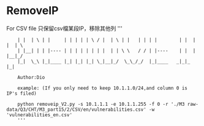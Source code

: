 # RemoveIP
For CSV file
只保留csv檔某段IP，移除其他列
'''

        | |  | \ | |     | | | | | \ / |  | \ | |   | | | |        | |  | |  | \ 
        | |__| | | |---- | | | | | | | |  | | \ \   / / | |----    | |  | |__|_/ 
        |_|  \_\ |_|____ |_| |_| |_| \_|__|_/  \_\_/_/  |_|____   _|_|_ |_|      

        Author:Dio

        example: (If you only need to keep 10.1.1.0/24,and column 0 is IP's filed)

        python removeip_V2.py -s 10.1.1.1 -e 10.1.1.255 -f 0 -r './M3 raw-data/Q3/CHT/M3_part15/2/CSV/en/vulnerabilities.csv' -w 'vulnerabilities_en.csv'
        '''

